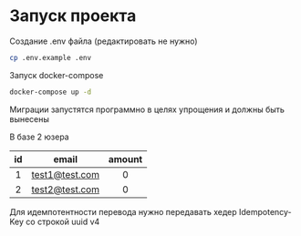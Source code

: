 # Запуск проекта

Создание .env файла (редактировать не нужно)
```bash
cp .env.example .env
```

Запуск docker-compose
```bash
docker-compose up -d
```

Миграции запустятся программно в целях упрощения и должны быть вынесены

В базе 2 юзера

| id   | email          | amount |
|:----:|:--------------:|:------:|
| 1    | test1@test.com | 0      |
| 2    | test2@test.com | 0      |

Для идемпотентности перевода нужно передавать хедер Idempotency-Key со строкой uuid v4
